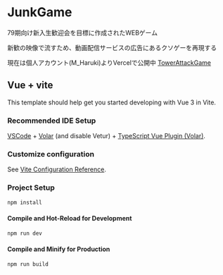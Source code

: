 # JunkGame

79期向け新入生歓迎会を目標に作成されたWEBゲーム

新歓の映像で流すため、動画配信サービスの広告にあるクソゲーを再現する

現在は個人アカウント(M_Haruki)よりVercelで公開中
[TowerAttackGame](https://tower-attack-game.vercel.app/)

## Vue + vite

This template should help get you started developing with Vue 3 in Vite.

### Recommended IDE Setup

[VSCode](https://code.visualstudio.com/) + [Volar](https://marketplace.visualstudio.com/items?itemName=Vue.volar) (and disable Vetur) + [TypeScript Vue Plugin (Volar)](https://marketplace.visualstudio.com/items?itemName=Vue.vscode-typescript-vue-plugin).

### Customize configuration

See [Vite Configuration Reference](https://vitejs.dev/config/).

### Project Setup

```sh
npm install
```

#### Compile and Hot-Reload for Development

```sh
npm run dev
```

#### Compile and Minify for Production

```sh
npm run build
```
